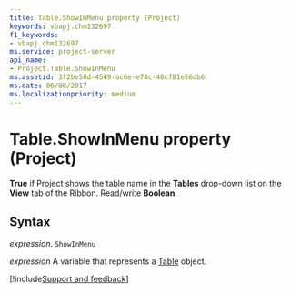 ```yaml
---
title: Table.ShowInMenu property (Project)
keywords: vbapj.chm132697
f1_keywords:
- vbapj.chm132697
ms.service: project-server
api_name:
- Project.Table.ShowInMenu
ms.assetid: 3f2be58d-4549-ac6e-e74c-40cf81e56db6
ms.date: 06/08/2017
ms.localizationpriority: medium
---
```



# Table.ShowInMenu property (Project)

 **True** if Project shows the table name in the **Tables** drop-down list on the **View** tab of the Ribbon. Read/write **Boolean**.


## Syntax

_expression_. `ShowInMenu`

_expression_ A variable that represents a [Table](./Project.Table.md) object.

[!include[Support and feedback](~/includes/feedback-boilerplate.md)]